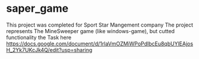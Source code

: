 # saper_game
This project was completed for Sport Star Mangement company
The project represents The MineSweeper game (like windows-game), but cutted functionality
the Task here https://docs.google.com/document/d/1rlaVmOZMiWPoPdlbcEu8qbUYlEAjosH_2Yk7UKcJk4Q/edit?usp=sharing
